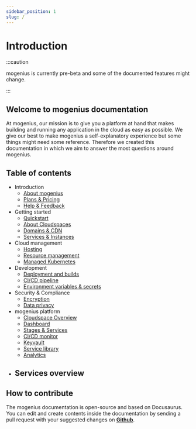 ```yaml
---
sidebar_position: 1
slug: /
---
```


# Introduction

:::caution

mogenius is currently pre-beta and some of the documented features might change.

:::

## Welcome to mogenius documentation
At mogenius, our mission is to give you a platform at hand that makes building and running any application in the cloud as easy as possible. We give our best to make mogenius a self-explanatory experience but some things might need some reference. Therefore we created this documentation in which we aim to answer the most questions around mogenius.

## Table of contents
- Introduction
  - [About mogenius](#)
  - [Plans & Pricing](#)
  - [Help & Feedback](#)
- Getting started
  - [Quickstart](#)
  - [About Cloudspaces](#)
  - [Domains & CDN](#)
  - [Services & Instances](#)
- Cloud management
  - [Hosting](#)
  - [Resource management](#)
  - [Managed Kubernetes](#)
- Development
  - [Deployment and builds](#)
  - [CI/CD pipeline](#)
  - [Environment variables & secrets](#)
- Security & Compliance
  - [Encryption](#)
  - [Data privacy](#)
- mogenius platform
  - [Cloudspace Overview](#)
  - [Dashboard](#)
  - [Stages & Services](#)
  - [CI/CD monitor](#)
  - [Keyvault](#)
  - [Service library](#)
  - [Analytics](#)
- Services overview
  - 

## How to contribute

The mogenius documentation is open-source and based on Docusaurus. You can edit and create contents inside the documentation by sending a pull request with your suggested changes on [**Github**](https://github.com/mogenius/documentation).